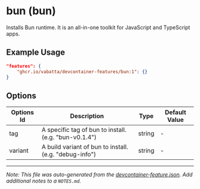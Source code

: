 
# bun (bun)

Installs Bun runtime. It is an all-in-one toolkit for JavaScript and TypeScript apps.

## Example Usage

```json
"features": {
    "ghcr.io/vabatta/devcontainer-features/bun:1": {}
}
```

## Options

| Options Id | Description | Type | Default Value |
|-----|-----|-----|-----|
| tag | A specific tag of bun to install. (e.g. "bun-v0.1.4") | string | - |
| variant | A  build variant of bun to install. (e.g. "debug-info") | string | - |



---

_Note: This file was auto-generated from the [devcontainer-feature.json](https://github.com/vabatta/devcontainer-features/blob/main/src/bun/devcontainer-feature.json).  Add additional notes to a `NOTES.md`._

